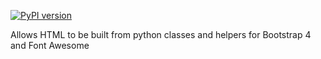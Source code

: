 [![PyPI version](https://badge.fury.io/py/make-html.svg)](https://badge.fury.io/py/make-html)

Allows HTML to be built from python classes and helpers for Bootstrap 4 and Font Awesome 
